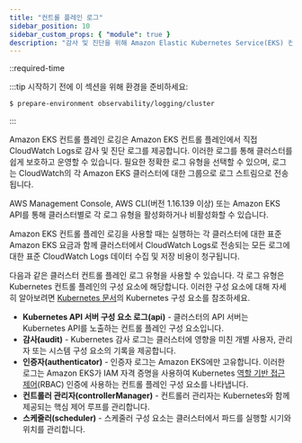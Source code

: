 ```yaml
---
title: "컨트롤 플레인 로그"
sidebar_position: 10
sidebar_custom_props: { "module": true }
description: "감사 및 진단을 위해 Amazon Elastic Kubernetes Service(EKS) 컨트롤 플레인 로그를 캡처하고 분석합니다."
---
```


::required-time

:::tip 시작하기 전에
이 섹션을 위해 환경을 준비하세요:

```bash timeout=300 wait=30
$ prepare-environment observability/logging/cluster
```

:::

Amazon EKS 컨트롤 플레인 로깅은 Amazon EKS 컨트롤 플레인에서 직접 CloudWatch Logs로 감사 및 진단 로그를 제공합니다. 이러한 로그를 통해 클러스터를 쉽게 보호하고 운영할 수 있습니다. 필요한 정확한 로그 유형을 선택할 수 있으며, 로그는 CloudWatch의 각 Amazon EKS 클러스터에 대한 그룹으로 로그 스트림으로 전송됩니다.

AWS Management Console, AWS CLI(버전 1.16.139 이상) 또는 Amazon EKS API를 통해 클러스터별로 각 로그 유형을 활성화하거나 비활성화할 수 있습니다.

Amazon EKS 컨트롤 플레인 로깅을 사용할 때는 실행하는 각 클러스터에 대한 표준 Amazon EKS 요금과 함께 클러스터에서 CloudWatch Logs로 전송되는 모든 로그에 대한 표준 CloudWatch Logs 데이터 수집 및 저장 비용이 청구됩니다.

다음과 같은 클러스터 컨트롤 플레인 로그 유형을 사용할 수 있습니다. 각 로그 유형은 Kubernetes 컨트롤 플레인의 구성 요소에 해당합니다. 이러한 구성 요소에 대해 자세히 알아보려면 [Kubernetes 문서](https://kubernetes.io/docs/concepts/overview/components/)의 Kubernetes 구성 요소를 참조하세요.

- **Kubernetes API 서버 구성 요소 로그(api)** - 클러스터의 API 서버는 Kubernetes API를 노출하는 컨트롤 플레인 구성 요소입니다.
- **감사(audit)** - Kubernetes 감사 로그는 클러스터에 영향을 미친 개별 사용자, 관리자 또는 시스템 구성 요소의 기록을 제공합니다.
- **인증자(authenticator)** - 인증자 로그는 Amazon EKS에만 고유합니다. 이러한 로그는 Amazon EKS가 IAM 자격 증명을 사용하여 Kubernetes [역할 기반 접근 제어](https://kubernetes.io/docs/reference/access-authn-authz/rbac/)(RBAC) 인증에 사용하는 컨트롤 플레인 구성 요소를 나타냅니다.
- **컨트롤러 관리자(controllerManager)** - 컨트롤러 관리자는 Kubernetes와 함께 제공되는 핵심 제어 루프를 관리합니다.
- **스케줄러(scheduler)** - 스케줄러 구성 요소는 클러스터에서 파드를 실행할 시기와 위치를 관리합니다.